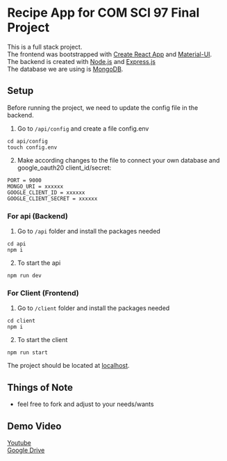 # Recipe App for COM SCI 97 Final Project

This is a full stack project.  
The frontend was bootstrapped with [Create React App](https://github.com/facebookincubator/create-react-app) and [Material-UI](https://github.com/mui-org/material-ui).  
The backend is created with [Node.js](https://github.com/nodejs/node) and [Express.js](https://github.com/expressjs/express)  
The database we are using is [MongoDB](https://github.com/mongodb/mongo).  
  
## Setup
Before running the project, we need to update the config file in the backend.  
1. Go to `/api/config` and create a file config.env
```
cd api/config   
touch config.env   
```
2. Make according changes to the file to connect your own database and google_oauth20 client_id/secret:  
```
PORT = 9000   
MONGO_URI = xxxxxx   
GOOGLE_CLIENT_ID = xxxxxx   
GOOGLE_CLIENT_SECRET = xxxxxx   
```

### For api (Backend)
1. Go to `/api` folder and install the packages needed   
```
cd api  
npm i   
```
2. To start the api
```
npm run dev  
```

### For Client (Frontend)
1. Go to `/client` folder and install the packages needed   
```
cd client  
npm i   
```
2. To start the client
```
npm run start  
```

The project should be located at [localhost](http://localhost:3000/).

## Things of Note

- feel free to fork and adjust to your needs/wants

## Demo Video
[Youtube](https://www.youtube.com/watch?v=NfoLUNmaS2A)  
[Google Drive](https://drive.google.com/file/d/1m9Dy2YriBvpb-BqFnoVn-HZcDMALy2iq/view?usp=sharing)
